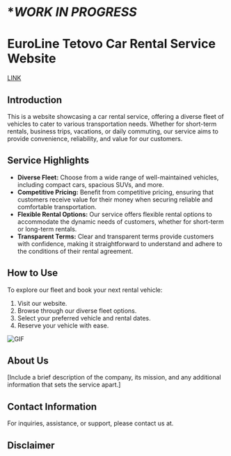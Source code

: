 # ****WORK IN PROGRESS***

# EuroLine Tetovo Car Rental Service Website
[LINK](https://euroline.vercel.app)
## Introduction
This is a website showcasing a car rental service, offering a diverse fleet of vehicles to cater to various transportation needs. Whether for short-term rentals, business trips, vacations, or daily commuting, our service aims to provide convenience, reliability, and value for our customers.

## Service Highlights
- **Diverse Fleet:** Choose from a wide range of well-maintained vehicles, including compact cars, spacious SUVs, and more.
- **Competitive Pricing:** Benefit from competitive pricing, ensuring that customers receive value for their money when securing reliable and comfortable transportation.
- **Flexible Rental Options:** Our service offers flexible rental options to accommodate the dynamic needs of customers, whether for short-term or long-term rentals.
- **Transparent Terms:** Clear and transparent terms provide customers with confidence, making it straightforward to understand and adhere to the conditions of their rental agreement.

## How to Use
To explore our fleet and book your next rental vehicle:
1. Visit our website.
2. Browse through our diverse fleet options.
3. Select your preferred vehicle and rental dates.
4. Reserve your vehicle with ease.


![GIF](https://github.com/DorantVelija/euroline/blob/main/ezgif.com-animated-gif-maker.gif)
## About Us
[Include a brief description of the company, its mission, and any additional information that sets the service apart.]

## Contact Information
For inquiries, assistance, or support, please contact us at.

## Disclaimer

